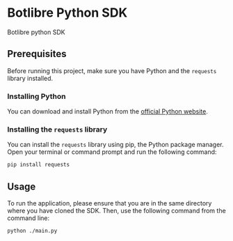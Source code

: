 # Botlibre Python SDK

Botlibre python SDK

## Prerequisites

Before running this project, make sure you have Python and the `requests` library installed.

### Installing Python

You can download and install Python from the [official Python website](https://www.python.org/downloads/).

### Installing the `requests` library

You can install the `requests` library using pip, the Python package manager. Open your terminal or command prompt and run the following command:

```bash
pip install requests
```

## Usage

To run the application, please ensure that you are in the same directory where you have cloned the SDK. Then, use the following command from the command line:

```shell
python ./main.py
```